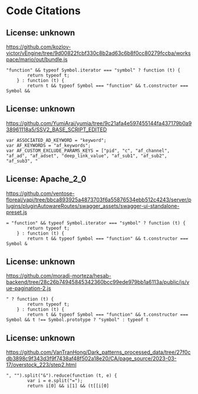 # Code Citations

## License: unknown
https://github.com/kozlov-victor/vEngine/tree/9d00822fcbf330c8b2ad63c6b8f0cc80279fccba/workspace/mario/out/bundle.js

```
"function" && typeof Symbol.iterator === "symbol" ? function (t) {
        return typeof t;
    } : function (t) {
        return t && typeof Symbol === "function" && t.constructor === Symbol &&
```


## License: unknown
https://github.com/YumiArai/yumia/tree/9c21afa4e597455144fa437179b0a938961118a5/SSV2_BASE_SCRIPT_EDITED

```
var ASSOCIATED_AD_KEYWORD = "keyword";
var AF_KEYWORDS = "af_keywords";
var AF_CUSTOM_EXCLUDE_PARAMS_KEYS = ["pid", "c", "af_channel", "af_ad", "af_adset", "deep_link_value", "af_sub1", "af_sub2", "af_sub3", "
```


## License: Apache_2_0
https://github.com/ventose-floreal/yapi/tree/bbca893925a4873703f6a55876534ebb512c4243/server/plugins/pluginAutowareRoutes/swagger_assets/swagger-ui-standalone-preset.js

```
= "function" && typeof Symbol.iterator === "symbol" ? function (t) {
        return typeof t;
    } : function (t) {
        return t && typeof Symbol === "function" && t.constructor === Symbol &
```


## License: unknown
https://github.com/moradi-morteza/hesab-backend/tree/28c26b74945845342360bcc99ede979bb1a6113a/public/js/vue-pagination-2.js

```
" ? function (t) {
        return typeof t;
    } : function (t) {
        return t && typeof Symbol === "function" && t.constructor === Symbol && t !== Symbol.prototype ? "symbol" : typeof t
```


## License: unknown
https://github.com/VanTranHong/Dark_patterns_processed_data/tree/27f0cdb3898c9f343d3f9f7438af48f502a18e20/CA/page_source/2023-03-17/overstock_223/step2.html

```
", "").split("&").reduce(function (t, e) {
        var i = e.split("=");
        return i[0] && i[1] && (t[[i[0]
```

